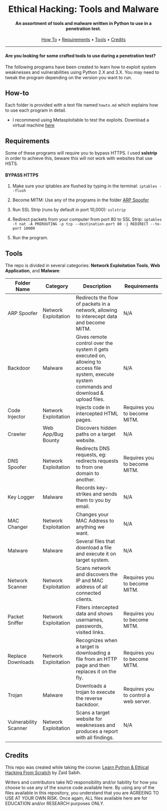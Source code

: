 <h1 align="center"> Ethical Hacking: Tools and Malware</h1>
<h4 align="center">An assortment of tools and malware written in Python to use in a penetration test.</h4>

<p align="center">
  <a href="#How-to">How To</a> •
  <a href="#Requirements">Requirements</a> •
  <a href="#Tools">Tools</a> •
  <a href="#Credits">Credits</a>
</p>

___

<h4>Are you looking for some crafted tools to use during a penetration test?</h4>
<p>
The following programs have been created to learn how to exploit system weaknesses and vulnerabilities using Python 2.X and 3.X.
You may need to tweak the program depending on the version you want to run.  
</p>

## How-to

Each folder is provided with a text file named ```howto.md``` which explains how to use each program in detail. 

* I recommend using Metasploitable to test the exploits. Download a virtual machine [here](https://sourceforge.net/projects/metasploitable/)



## Requirements

Some of these programs will require you to bypass HTTPS. I used <strong>sslstrip</strong> in order to achieve this, beware this will not work with websites that use HSTS.

<h4>BYPASS HTTPS</h4>

1. Make sure your iptables are flushed by typing in the terminal: `iptables --flush`

2. Become MITM: Use any of the programs in the folder [ARP Spoofer](/ARP%20Spoofer/arp_spoofy_cmmdlineargs.py)

3. Run SSL Strip (runs by default in port 10,000): `sslstrip`

4. Redirect packets from your computer from port 80 to SSL Strip: `iptables -t nat -A PREROUTING -p tcp --destination-port 80 -j REDIRECT --to-port 10000`

5. Run the program. 

## Tools

The repo is divided in several categories: <strong>Network Exploitation Tools</strong>, <strong>Web Application</strong>, and <strong>Malware</strong>:

|Folder Name|Category|Description|Requirements|
|--------|--------|--------|--------|
|ARP Spoofer| Network Exploitation| Redirects the flow of packets in a network, allowing to interecept data and become MITM.| N/A||
|Backdoor| Malware| Gives remote control over the system it gets executed on, allowing to access file system, execute system commands and download & upload files.|N/A||
|Code Injector| Network Exploitation| Injects code in intercepted HTML pages. | Requires you to become MITM.||
|Crawler| Web App/Bug Bounty| Discovers hidden paths on a target website.| N/A||
|DNS Spoofer| Network Exploitation| Redirects DNS requests, eg: redirects requests to from one domain to another.| Requires you to become MITM.||
|Key Logger| Malware| Records key-strikes and sends them to you by email.|N/A||
|MAC Changer| Network Exploitation| Changes your MAC Address to anything we want.|N/A||
|Malware| Malware| Several files that download a file and execute it on target system.|N/A||
|Network Scanner| Network Exploitation| Scans network and discovers the IP and MAC address of all connected clients.| Requires you to become MITM.||
|Packet Sniffer| Network Exploitation| Filters intercepted data and shows usernames, passwords, visited links.| Requires you to become MITM.||
|Replace Downloads| Network Exploitation| Recognizes when a target is downloading a file from an HTTP page and then replaces it on the fly.| Requires you to become MITM.||
|Trojan| Malware| Downloads a trojan to execute the reverse backdoor.|Requires you to control a web server.||
|Vulnerability Scanner| Network Exploitation| Scans a target website for weaknesses and produces a report with all findings.| N/A||


## Credits

This repo was created while taking the course: [Learn Python & Ethical Hacking From Scratch](https://www.udemy.com/course/learn-python-and-ethical-hacking-from-scratch) by Zaid Sabih. 

Writers and contributors take NO responsibility and/or liability for how you choose to use any of the source code available here. By using any of the files available in this repository, you understand that you are AGREEING TO USE AT YOUR OWN RISK. Once again, ALL files available here are for EDUCATION and/or RESEARCH purposes ONLY.

